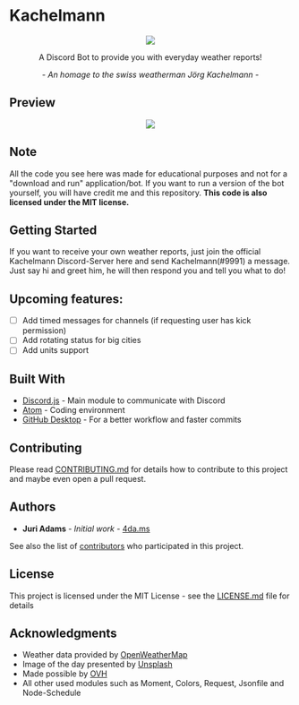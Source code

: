 # Kachelmann
<p align="center"><img src="https://i.4da.ms/kahahachelmann.png"></p>
<p align="center">A Discord Bot to provide you with everyday weather reports!</p>
<p align="center"><i> - An homage to the swiss weatherman Jörg Kachelmann - </i></p>

## Preview

<p align="center"><img src="https://i.4da.ms/3284d42.png"></p>

## Note

All the code you see here was made for educational purposes and not for a "download and run" application/bot.
If you want to run a version of the bot yourself, you will have credit me and this repository. **This code is also licensed under the MIT license.**

## Getting Started

If you want to receive your own weather reports, just join the official Kachelmann Discord-Server here and send Kachelmann(#9991) a message.</br>Just say hi and greet him, he will then respond you and tell you what to do!

## Upcoming features:

- [ ] Add timed messages for channels (if requesting user has kick permission)
- [ ] Add rotating status for big cities
- [ ] Add units support

## Built With

* [Discord.js](https://electronjs.org/) - Main module to communicate with Discord
* [Atom](https://atom.io/) - Coding environment
* [GitHub Desktop](https://desktop.github.com/) - For a better workflow and faster commits

## Contributing

Please read [CONTRIBUTING.md](https://gist.github.com/PurpleBooth/b24679402957c63ec426) for details how to contribute to this project and maybe even open a pull request.

## Authors

* **Juri Adams** - *Initial work* - [4da.ms](https://4da.ms/)

See also the list of [contributors](https://github.com/4dams/LeagueOffline/graphs/contributors) who participated in this project.

## License

This project is licensed under the MIT License - see the [LICENSE.md](LICENSE.md) file for details

## Acknowledgments

* Weather data provided by [OpenWeatherMap](https://openweathermap.com/)
* Image of the day presented by [Unsplash](https://unsplash.com/)
* Made possible by [OVH](https://ovh.de/dlp)
* All other used modules such as Moment, Colors, Request, Jsonfile and Node-Schedule
